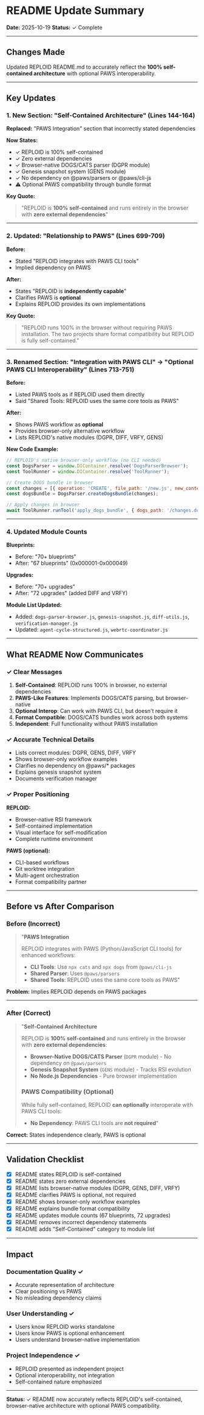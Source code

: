 # README Update Summary

**Date:** 2025-10-19
**Status:** ✓ Complete

---

## Changes Made

Updated REPLOID README.md to accurately reflect the **100% self-contained architecture** with optional PAWS interoperability.

---

## Key Updates

### 1. New Section: "Self-Contained Architecture" (Lines 144-164)

**Replaced:** "PAWS Integration" section that incorrectly stated dependencies

**Now States:**
- ✓ REPLOID is 100% self-contained
- ✓ Zero external dependencies
- ✓ Browser-native DOGS/CATS parser (DGPR module)
- ✓ Genesis snapshot system (GENS module)
- ✓ No dependency on @paws/parsers or @paws/cli-js
- ⚠️ Optional PAWS compatibility through bundle format

**Key Quote:**
> "REPLOID is **100% self-contained** and runs entirely in the browser with **zero external dependencies**"

---

### 2. Updated: "Relationship to PAWS" (Lines 699-709)

**Before:**
- Stated "REPLOID integrates with PAWS CLI tools"
- Implied dependency on PAWS

**After:**
- States "REPLOID is **independently capable**"
- Clarifies PAWS is **optional**
- Explains REPLOID provides its own implementations

**Key Quote:**
> "REPLOID runs 100% in the browser without requiring PAWS installation. The two projects share format compatibility but REPLOID is fully self-contained."

---

### 3. Renamed Section: "Integration with PAWS CLI" → "Optional PAWS CLI Interoperability" (Lines 713-751)

**Before:**
- Listed PAWS tools as if REPLOID used them directly
- Said "Shared Tools: REPLOID uses the same core tools as PAWS"

**After:**
- Shows PAWS workflow as **optional**
- Provides browser-only alternative workflow
- Lists REPLOID's native modules (DGPR, DIFF, VRFY, GENS)

**New Code Example:**
```javascript
// REPLOID's native browser-only workflow (no CLI needed)
const DogsParser = window.DIContainer.resolve('DogsParserBrowser');
const ToolRunner = window.DIContainer.resolve('ToolRunner');

// Create DOGS bundle in browser
const changes = [{ operation: 'CREATE', file_path: '/new.js', new_content: '...' }];
const dogsBundle = DogsParser.createDogsBundle(changes);

// Apply changes in browser
await ToolRunner.runTool('apply_dogs_bundle', { dogs_path: '/changes.dogs.md' });
```

---

### 4. Updated Module Counts

**Blueprints:**
- Before: "70+ blueprints"
- After: "67 blueprints" (0x000001-0x000049)

**Upgrades:**
- Before: "70+ upgrades"
- After: "72 upgrades" (added DIFF and VRFY)

**Module List Updated:**
- Added: `dogs-parser-browser.js`, `genesis-snapshot.js`, `diff-utils.js`, `verification-manager.js`
- Updated: `agent-cycle-structured.js`, `webrtc-coordinator.js`

---

## What README Now Communicates

### ✓ Clear Messages

1. **Self-Contained**: REPLOID runs 100% in browser, no external dependencies
2. **PAWS-Like Features**: Implements DOGS/CATS parsing, but browser-native
3. **Optional Interop**: Can work with PAWS CLI, but doesn't require it
4. **Format Compatible**: DOGS/CATS bundles work across both systems
5. **Independent**: Full functionality without PAWS installation

### ✓ Accurate Technical Details

- Lists correct modules: DGPR, GENS, DIFF, VRFY
- Shows browser-only workflow examples
- Clarifies no dependency on @paws/* packages
- Explains genesis snapshot system
- Documents verification manager

### ✓ Proper Positioning

**REPLOID:**
- Browser-native RSI framework
- Self-contained implementation
- Visual interface for self-modification
- Complete runtime environment

**PAWS (optional):**
- CLI-based workflows
- Git worktree integration
- Multi-agent orchestration
- Format compatibility partner

---

## Before vs After Comparison

### Before (Incorrect)

> "**PAWS Integration**
>
> REPLOID integrates with PAWS (Python/JavaScript CLI tools) for enhanced workflows:
>
> - **CLI Tools**: Use `npx cats` and `npx dogs` from `@paws/cli-js`
> - **Shared Parser**: Uses `@paws/parsers`
> - **Shared Tools**: REPLOID uses the same core tools as PAWS"

**Problem:** Implies REPLOID depends on PAWS packages

---

### After (Correct)

> "**Self-Contained Architecture**
>
> REPLOID is **100% self-contained** and runs entirely in the browser with **zero external dependencies**:
>
> - **Browser-Native DOGS/CATS Parser** (`DGPR` module) - No dependency on `@paws/parsers`
> - **Genesis Snapshot System** (`GENS` module) - Tracks RSI evolution
> - **No Node.js Dependencies** - Pure browser implementation
>
> ### PAWS Compatibility (Optional)
>
> While fully self-contained, REPLOID **can optionally** interoperate with PAWS CLI tools:
> - **No Dependency**: PAWS CLI tools are **not required**"

**Correct:** States independence clearly, PAWS is optional

---

## Validation Checklist

- [x] README states REPLOID is self-contained
- [x] README states zero external dependencies
- [x] README lists browser-native modules (DGPR, GENS, DIFF, VRFY)
- [x] README clarifies PAWS is optional, not required
- [x] README shows browser-only workflow examples
- [x] README explains bundle format compatibility
- [x] README updates module counts (67 blueprints, 72 upgrades)
- [x] README removes incorrect dependency statements
- [x] README adds "Self-Contained" category to module list

---

## Impact

### Documentation Quality ✓
- Accurate representation of architecture
- Clear positioning vs PAWS
- No misleading dependency claims

### User Understanding ✓
- Users know REPLOID works standalone
- Users know PAWS is optional enhancement
- Users understand browser-native implementation

### Project Independence ✓
- REPLOID presented as independent project
- Optional interoperability, not integration
- Self-contained nature emphasized

---

**Status:** ✓ README now accurately reflects REPLOID's self-contained, browser-native architecture with optional PAWS compatibility.
